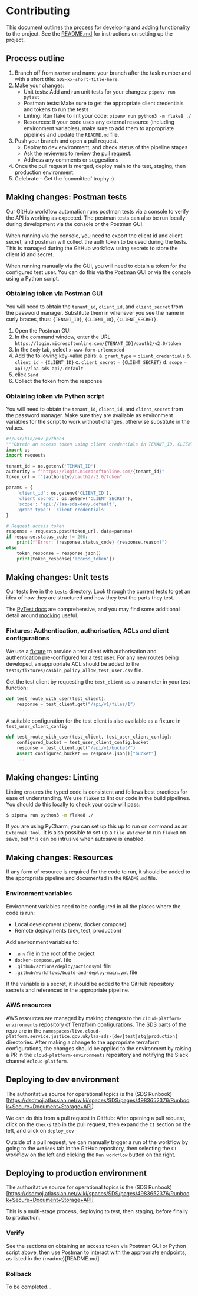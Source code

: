 # Contributing

This document outlines the process for developing and adding functionality to the project.
See the [README.md](README.md) for instructions on setting up the project.

## Process outline

1. Branch off from `master` and name your branch after the task number and with a short title: `SDS-xx-short-title-here`.
2. Make your changes:
    * Unit tests: Add and run unit tests for your changes: `pipenv run pytest`
    * Postman tests: Make sure to get the appropriate client credentials and tokens to run the tests
    * Linting: Run flake to lint your code: `pipenv run python3 -m flake8 ./`
    * Resources: If your code uses any external resource (including environment variables), make sure to add them to appropriate pipelines and update the `README.md` file.
3. Push your branch and open a pull request.
    * Deploy to dev environment, and check status of the pipeline stages 
    * Ask the reviewers to review the pull request. 
    * Address any comments or suggestions
4. Once the pull request is merged, deploy main to the test, staging, then production environment.
5. Celebrate – Get the 'committed' trophy :)


## Making changes: Postman tests

Our GitHub workflow automation runs postman tests via a console to verify the API is working as expected. The postman
tests can also be run locally during development via the console or the Postman GUI.

When running via the console, you need to export the client id and client secret, and postman will collect the auth
token to be used during the tests. This is managed during the GitHub workflow using secrets to store the client id and
secret.

When running manually via the GUI, you will need to obtain a token for the configured test user. You can do this via
the Postman GUI or via the console using a Python script.

### Obtaining token via Postman GUI

You will need to obtain the `tenant_id`, `client_id`, and `client_secret` from the password manager. Substitute them in
whenever you see the name in curly braces, thus: `{TENANT_ID}`, `{CLIENT_ID}`, `{CLIENT_SECRET}`.

1. Open the Postman GUI
2. In the command window, enter the URL `https://login.microsoftonline.com/{TENANT_ID}/oauth2/v2.0/token`
3. In the `Body` tab, select `x-www-form-urlencoded`
4. Add the following key-value pairs:
   a. `grant_type` = `client_credentials`
   b. `client_id` = `{CLIENT_ID}`
   c. `client_secret` = `{CLIENT_SECRET}`
   d. `scope` = `api://laa-sds-api/.default`
5. click `Send`
6. Collect the token from the response

### Obtaining token via Python script

You will need to obtain the `tenant_id`, `client_id`, and `client_secret` from the password manager. Make sure they
are available as environment variables for the script to work without changes, otherwise substitute in the values.

```python
#!/usr/bin/env python3
"""Obtain an access token using client credentials in TENANT_ID, CLIENT_ID, and CLIENT_SECRET."""
import os
import requests    

tenant_id = os.getenv('TENANT_ID')
authority = f"https://login.microsoftonline.com/{tenant_id}"
token_url = f"{authority}/oauth2/v2.0/token"

params = {
    'client_id': os.getenv('CLIENT_ID'),
    'client_secret': os.getenv('CLIENT_SECRET'),
    'scope': 'api://laa-sds-dev/.default',
    'grant_type': 'client_credentials'
}

# Request access token
response = requests.post(token_url, data=params)
if response.status_code != 200:
    print(f"Error: {response.status_code} {response.reason}")
else:
    token_response = response.json()
    print(token_response['access_token'])

```

## Making changes: Unit tests

Our tests live in the `tests` directory.
Look through the current tests to get an idea of how they are structured and how they test the parts they test.

The [PyTest docs](https://docs.pytest.org/en/stable/contents.html) are comprehensive, and you may find some additional
detail around [mocking](https://docs.python.org/3/library/unittest.mock.html) useful.

### Fixtures: Authentication, authorisation, ACLs and client configurations

We use a [fixture](https://docs.pytest.org/en/stable/fixture.html) to provide a test client with authorisation and
authentication pre-configured for a test user.
For any new routes being developed, an appropriate ACL should be added to the
`tests/fixtures/casbin_policy_allow_test_user.csv` file.

Get the test client by requesting the `test_client` as a parameter in your test function:

```python
def test_route_with_user(test_client):
    response = test_client.get("/api/v1/files/1")
    ...
```

A suitable configuration for the test client is also available as a fixture in `test_user_client_config`

```python
def test_route_with_user(test_client, test_user_client_config):
    configured_bucket = test_user_client_config.bucket
    response = test_client.get("/api/v1/bucket/")
    assert configured_bucket == response.json()["bucket"]
    ...
```

## Making changes: Linting

Linting ensures the typed code is consistent and follows best practices for ease of understanding.
We use `flake8` to lint our code in the build pipelines.
You should do this locally to check your code will pass:

```bash
$ pipenv run python3 -m flake8 ./
```

If you are using PyCharm, you can set up this up to run on command as an `External Tool`. It is also possible to set up
a `File Watcher` to run `flake8` on save, but this can be intrusive when autosave is enabled.

## Making changes: Resources

If any form of resource is required for the code to run, it should be added to the appropriate pipeline and documented
in the `README.md` file.

### Environment variables

Environment variables need to be configured in all the places where the code is run:
* Local development (pipenv, docker compose)
* Remote deployments (dev, test, production)

Add environment variables to:
* `.env` file in the root of the project
* `docker-compose.yml` file
* `.github/actions/deploy/actionsyml` file
* `.github/workflows/build-and-deploy-main.yml` file

If the variable is a secret, it should be added to the GitHub repository secrets and referenced in the appropriate
pipeline.

### AWS resources

AWS resources are managed by making changes to the `cloud-platform-environments` repository of Terraform configurations.
The SDS parts of the repo are in the
`namespaces/live.cloud-platform.service.justice.gov.uk/laa-sds-[dev|test|stg|production]` directories. After making a
change to the appropriate terraform configurations, the changes should be applied to the environment by raising a PR in
the `cloud-platform-environments` repository and notifying the Slack channel `#cloud-platform`.

## Deploying to dev environment

The authoritative source for operational topics is the
(SDS Runbook)[https://dsdmoj.atlassian.net/wiki/spaces/SDS/pages/4983652376/Runbook+Secure+Document+Storage+API]

We can do this from a pull request in GitHub: After opening a pull request, click on the `Checks` tab in the pull
request, then expand the `CI` section on the left, and click on `deploy_dev`

Outside of a pull request, we can manually trigger a run of the workflow by going to the `Actions` tab in the GitHub
repository, then selecting the `CI` workflow on the left and clicking the `Run workflow` button on the right.

## Deploying to production environment

The authoritative source for operational topics is the
(SDS Runbook)[https://dsdmoj.atlassian.net/wiki/spaces/SDS/pages/4983652376/Runbook+Secure+Document+Storage+API]

This is a multi-stage process, deploying to test, then staging, before finally to production.

### Verify 

See the sections on obtaining an access token via Postman GUI or Python script above, then use Postman to interact with
the appropriate endpoints, as listed in the (readme)[README.md].

### Rollback

To be completed...
